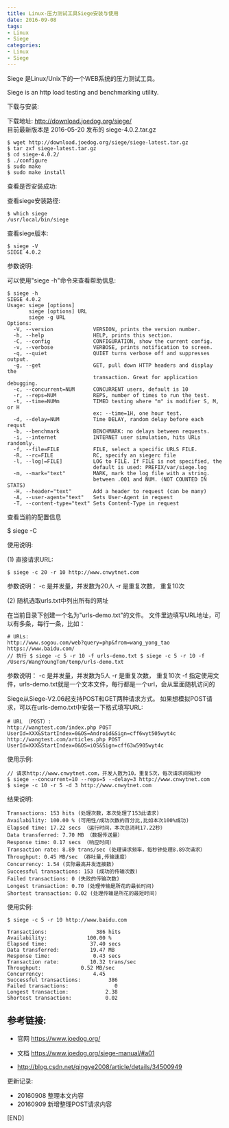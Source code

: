 ```yaml
---
title: Linux-压力测试工具Siege安装与使用
date: 2016-09-08
tags: 
- Linux
- Siege
categories:
- Linux
- Siege
---
```


Siege 是Linux/Unix下的一个WEB系统的压力测试工具。

Siege is an http load testing and benchmarking utility. 

下载与安装:

下载地址: http://download.joedog.org/siege/   
目前最新版本是 2016-05-20 发布的 siege-4.0.2.tar.gz

```
$ wget http://download.joedog.org/siege/siege-latest.tar.gz
$ tar zxf siege-latest.tar.gz
$ cd siege-4.0.2/
$ ./configure
$ sudo make
$ sudo make install
```

查看是否安装成功:

查看siege安装路径:

```
$ which siege
/usr/local/bin/siege
```

查看siege版本:

```
$ siege -V
SIEGE 4.0.2
```

参数说明:

可以使用"siege -h"命令来查看帮助信息:

```
$ siege -h
SIEGE 4.0.2
Usage: siege [options]
       siege [options] URL
       siege -g URL
Options:
  -V, --version             VERSION, prints the version number.
  -h, --help                HELP, prints this section.
  -C, --config              CONFIGURATION, show the current config.
  -v, --verbose             VERBOSE, prints notification to screen.
  -q, --quiet               QUIET turns verbose off and suppresses output.
  -g, --get                 GET, pull down HTTP headers and display the
                            transaction. Great for application debugging.
  -c, --concurrent=NUM      CONCURRENT users, default is 10
  -r, --reps=NUM            REPS, number of times to run the test.
  -t, --time=NUMm           TIMED testing where "m" is modifier S, M, or H
                            ex: --time=1H, one hour test.
  -d, --delay=NUM           Time DELAY, random delay before each requst
  -b, --benchmark           BENCHMARK: no delays between requests.
  -i, --internet            INTERNET user simulation, hits URLs randomly.
  -f, --file=FILE           FILE, select a specific URLS FILE.
  -R, --rc=FILE             RC, specify an siegerc file
  -l, --log[=FILE]          LOG to FILE. If FILE is not specified, the
                            default is used: PREFIX/var/siege.log
  -m, --mark="text"         MARK, mark the log file with a string.
                            between .001 and NUM. (NOT COUNTED IN STATS)
  -H, --header="text"       Add a header to request (can be many)
  -A, --user-agent="text"   Sets User-Agent in request
  -T, --content-type="text" Sets Content-Type in request
```

查看当前的配置信息

$ siege -C

使用说明:

(1) 直接请求URL:

```
$ siege -c 20 -r 10 http://www.cnwytnet.com
```

参数说明： -c 是并发量，并发数为20人 -r 是重复次数， 重复10次

(2) 随机选取urls.txt中列出所有的网址

在当前目录下创建一个名为"urls-demo.txt"的文件。 
文件里边填写URL地址，可以有多条，每行一条，比如：

```
# URLs:
http://www.sogou.com/web?query=php&from=wang_yong_tao
https://www.baidu.com/
// 执行 $ siege -c 5 -r 10 -f urls-demo.txt $ siege -c 5 -r 10 -f /Users/WangYoungTom/temp/urls-demo.txt
```

参数说明： -c 是并发量，并发数为5人 -r 是重复次数， 重复10次 -f 指定使用文件，urls-demo.txt就是一个文本文件，每行都是一个url，会从里面随机访问的

Siege从Siege-V2.06起支持POST和GET两种请求方式。 如果想模拟POST请求，可以在urls-demo.txt中安装一下格式填写URL:

```
# URL （POST）:
http://wangtest.com/index.php POST UserId=XXX&StartIndex=0&OS=Android&Sign=cff6wyt505wyt4c
http://wangtest.com/articles.php POST UserId=XXX&StartIndex=0&OS=iOS&Sign=cff63w5905wyt4c
```

使用示例:

```
// 请求http://www.cnwytnet.com，并发人数为10，重复5次，每次请求间隔3秒
$ siege --concurrent=10 --reps=5 --delay=3 http://www.cnwytnet.com
$ siege -c 10 -r 5 -d 3 http://www.cnwytnet.com
```

结果说明:

```
Transactions: 153 hits (处理次数，本次处理了153此请求)
Availability: 100.00 % (可用性/成功次数的百分比,比如本次100%成功)
Elapsed time: 17.22 secs （运行时间，本次总消耗17.22秒）
Data transferred: 7.70 MB （数据传送量）
Response time: 0.17 secs （响应时间）
Transaction rate: 8.89 trans/sec (处理请求频率，每秒钟处理8.89次请求）
Throughput: 0.45 MB/sec （吞吐量,传输速度）
Concurrency: 1.54 (实际最高并发连接数)
Successful transactions: 153 (成功的传输次数)
Failed transactions: 0 (失败的传输次数)
Longest transaction: 0.70 (处理传输是所花的最长时间)
Shortest transaction: 0.02 (处理传输是所花的最短时间)
```

使用实例:

```
$ siege -c 5 -r 10 http://www.baidu.com

Transactions:                386 hits
Availability:             100.00 %
Elapsed time:              37.40 secs
Data transferred:          19.47 MB
Response time:              0.43 secs
Transaction rate:          10.32 trans/sec
Throughput:             0.52 MB/sec
Concurrency:                4.45
Successful transactions:         386
Failed transactions:               0
Longest transaction:            2.38
Shortest transaction:           0.02
```

## 参考链接:

- 官网 https://www.joedog.org/

- 文档 https://www.joedog.org/siege-manual/#a01

- http://blog.csdn.net/qingye2008/article/details/34500949

更新记录:

- 20160908 整理本文内容
- 20160909 新增整理POST请求内容

[END]
